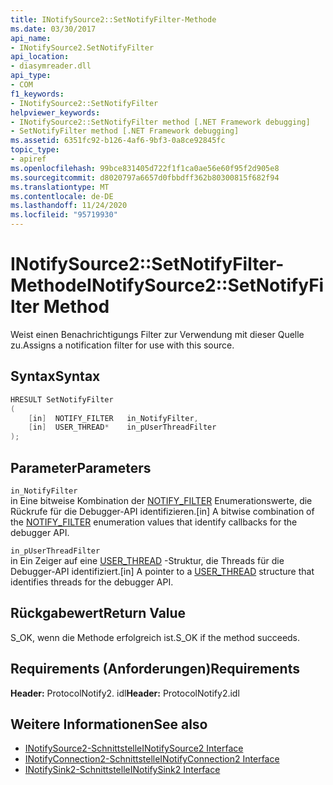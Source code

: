 ```yaml
---
title: INotifySource2::SetNotifyFilter-Methode
ms.date: 03/30/2017
api_name:
- INotifySource2.SetNotifyFilter
api_location:
- diasymreader.dll
api_type:
- COM
f1_keywords:
- INotifySource2::SetNotifyFilter
helpviewer_keywords:
- INotifySource2::SetNotifyFilter method [.NET Framework debugging]
- SetNotifyFilter method [.NET Framework debugging]
ms.assetid: 6351fc92-b126-4af6-9bf3-0a8ce92845fc
topic_type:
- apiref
ms.openlocfilehash: 99bce831405d722f1f1ca0ae56e60f95f2d905e8
ms.sourcegitcommit: d8020797a6657d0fbbdff362b80300815f682f94
ms.translationtype: MT
ms.contentlocale: de-DE
ms.lasthandoff: 11/24/2020
ms.locfileid: "95719930"
---
```

# <a name="inotifysource2setnotifyfilter-method"></a><span data-ttu-id="2de2f-102">INotifySource2::SetNotifyFilter-Methode</span><span class="sxs-lookup"><span data-stu-id="2de2f-102">INotifySource2::SetNotifyFilter Method</span></span>

<span data-ttu-id="2de2f-103">Weist einen Benachrichtigungs Filter zur Verwendung mit dieser Quelle zu.</span><span class="sxs-lookup"><span data-stu-id="2de2f-103">Assigns a notification filter for use with this source.</span></span>  
  
## <a name="syntax"></a><span data-ttu-id="2de2f-104">Syntax</span><span class="sxs-lookup"><span data-stu-id="2de2f-104">Syntax</span></span>  
  
```cpp  
HRESULT SetNotifyFilter  
(  
    [in]  NOTIFY_FILTER   in_NotifyFilter,  
    [in]  USER_THREAD*    in_pUserThreadFilter  
);  
```  
  
## <a name="parameters"></a><span data-ttu-id="2de2f-105">Parameter</span><span class="sxs-lookup"><span data-stu-id="2de2f-105">Parameters</span></span>  

 `in_NotifyFilter`  
 <span data-ttu-id="2de2f-106">in Eine bitweise Kombination der [NOTIFY_FILTER](notify-filter-enumeration.md) Enumerationswerte, die Rückrufe für die Debugger-API identifizieren.</span><span class="sxs-lookup"><span data-stu-id="2de2f-106">[in] A bitwise combination of the [NOTIFY_FILTER](notify-filter-enumeration.md) enumeration values that identify callbacks for the debugger API.</span></span>  
  
 `in_pUserThreadFilter`  
 <span data-ttu-id="2de2f-107">in Ein Zeiger auf eine [USER_THREAD](user-thread-structure.md) -Struktur, die Threads für die Debugger-API identifiziert.</span><span class="sxs-lookup"><span data-stu-id="2de2f-107">[in] A pointer to a [USER_THREAD](user-thread-structure.md) structure that identifies threads for the debugger API.</span></span>  
  
## <a name="return-value"></a><span data-ttu-id="2de2f-108">Rückgabewert</span><span class="sxs-lookup"><span data-stu-id="2de2f-108">Return Value</span></span>  

 <span data-ttu-id="2de2f-109">S_OK, wenn die Methode erfolgreich ist.</span><span class="sxs-lookup"><span data-stu-id="2de2f-109">S_OK if the method succeeds.</span></span>  
  
## <a name="requirements"></a><span data-ttu-id="2de2f-110">Requirements (Anforderungen)</span><span class="sxs-lookup"><span data-stu-id="2de2f-110">Requirements</span></span>  

 <span data-ttu-id="2de2f-111">**Header:** ProtocolNotify2. idl</span><span class="sxs-lookup"><span data-stu-id="2de2f-111">**Header:** ProtocolNotify2.idl</span></span>  
  
## <a name="see-also"></a><span data-ttu-id="2de2f-112">Weitere Informationen</span><span class="sxs-lookup"><span data-stu-id="2de2f-112">See also</span></span>

- [<span data-ttu-id="2de2f-113">INotifySource2-Schnittstelle</span><span class="sxs-lookup"><span data-stu-id="2de2f-113">INotifySource2 Interface</span></span>](inotifysource2-interface.md)
- [<span data-ttu-id="2de2f-114">INotifyConnection2-Schnittstelle</span><span class="sxs-lookup"><span data-stu-id="2de2f-114">INotifyConnection2 Interface</span></span>](inotifyconnection2-interface.md)
- [<span data-ttu-id="2de2f-115">INotifySink2-Schnittstelle</span><span class="sxs-lookup"><span data-stu-id="2de2f-115">INotifySink2 Interface</span></span>](inotifysink2-interface.md)
